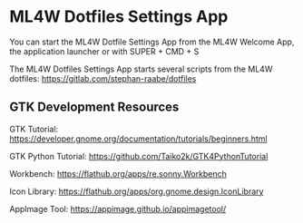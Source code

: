 # ML4W Dotfiles Settings App

You can start the ML4W Dotfile Settings App from the ML4W Welcome App, the application launcher or with SUPER + CMD + S

The ML4W Dotfiles Settings App starts several scripts from the ML4W dotfiles:
https://gitlab.com/stephan-raabe/dotfiles

## GTK Development Resources 

GTK Tutorial:
https://developer.gnome.org/documentation/tutorials/beginners.html

GTK Python Tutorial: 
https://github.com/Taiko2k/GTK4PythonTutorial

Workbench:
https://flathub.org/apps/re.sonny.Workbench

Icon Library:
https://flathub.org/apps/org.gnome.design.IconLibrary

AppImage Tool:
https://appimage.github.io/appimagetool/
